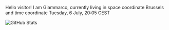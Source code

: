 Hello visitor! I am Giammarco, currently living in space coordinate Brussels and time coordinate Tuesday, 6 July, 20:05 CEST

![GitHub Stats](https://github-readme-stats.vercel.app/api?username=grcasanova)
